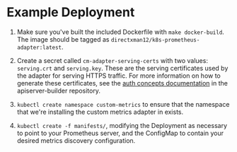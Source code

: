 Example Deployment
==================

1. Make sure you've built the included Dockerfile with `make docker-build`. The image should be tagged as `directxman12/k8s-prometheus-adapter:latest`.
   
2. Create a secret called `cm-adapter-serving-certs` with two values:
   `serving.crt` and `serving.key`. These are the serving certificates used
   by the adapter for serving HTTPS traffic.  For more information on how to
   generate these certificates, see the [auth concepts
   documentation](https://github.com/kubernetes-incubator/apiserver-builder/blob/master/docs/concepts/auth.md)
   in the apiserver-builder repository.

3. `kubectl create namespace custom-metrics` to ensure that the namespace that we're installing
   the custom metrics adapter in exists.

4. `kubectl create -f manifests/`, modifying the Deployment as necessary to
   point to your Prometheus server, and the ConfigMap to contain your desired
   metrics discovery configuration.
